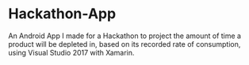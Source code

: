 # Hackathon-App
An Android App I made for a Hackathon to project the amount of time a product will be depleted in, based on its recorded rate of consumption, using Visual Studio 2017 with Xamarin.
